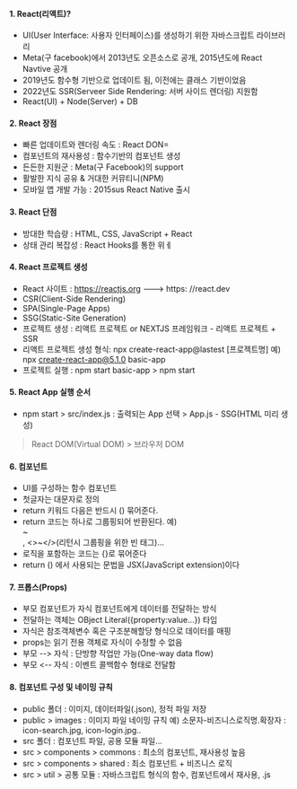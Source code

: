 #### 1. React(리액트)?
- UI(User Interface: 사용자 인터페이스)를 생성하기 위한 자바스크립트 라이브러리
- Meta(구 facebook)에서 2013년도 오픈소스로 공개, 2015년도에 React Navtive 공개
- 2019년도 함수형 기반으로 업데이트 됨, 이전에는 클래스 기반이었음
- 2022년도 SSR(Serveer Side Rendering: 서버 사이드 렌더링) 지원함
- React(UI) + Node(Server) + DB

#### 2. React 장점
- 빠른 업데이트와 렌더링 속도 : React DON=
- 컴포넌트의 재사용성 : 함수기반의 컴포넌트 생성
- 든든한 지원군 : Meta(구 Facebook)의 support
- 활발한 지식 공유 & 거대한 커뮤티니(NPM)
- 모바일 앱 개발 가능 : 2015sus React Native 출시

#### 3. React 단점
- 방대한 학습량 : HTML, CSS, JavaScript + React
- 상태 관리 복잡성 : React Hooks를 통한 위ㅔ

#### 4. React 프로젝트 생성
- React 사이트 : https://reactjs.org ---> https: //react.dev
- CSR(Client-Side Rendering)
- SPA(Single-Page Apps)
- SSG(Static-Site Generation)
- 프로젝트 생성 : 리액트 프로젝트 or NEXTJS 프레임워크 - 리액트 프로젝트 + SSR
- 리액트 프로젝트 생성
형식: npx create-react-app@lastest [프로젝트명]
예) npx create-react-app@5.1.0 basic-app
- 프로젝트 실행 : npm start
basic-app > npm start

#### 5. React App 실행 순서
- npm start > src/index.js : 출력되는 App 선택 > App.js - SSG(HTML 미리 생성)
 > React DOM(Virtual DOM) > 브라우저 DOM

#### 6. 컴포넌트
- UI를 구성하는 함수 컴포넌트
- 첫글자는 대문자로 정의
- return 키워드 다음은 반드시 () 묶어준다.
- return 코드는 하나로 그룹핑되어 반환된다.
  예) <div>~</div>, <>~</>(리턴시 그룹핑을 위한 빈 태그)...
- 로직을 포함하는 코드는 {}로 묶어준다
- return () 에서 사용되는 문법을 JSX(JavaScript extension)이다


#### 7. 프롭스(Props)
- 부모 컴포넌트가 자식 컴포넌트에게 데이터를 전달하는 방식
- 전달하는 객체는 OBject Literal({property:value...}) 타입
- 자식은 참조객체변수 혹은 구조분해할당 형식으로 데이터를 매핑
- props는 읽기 전용 객체로 자식이 수정할 수 없음
- 부모 --> 자식 : 단방향 작업만 가능(One-way data flow)
- 부모 <-- 자식 : 이벤트 콜백함수 형태로 전달함

#### 8. 컴포넌트 구성 및 네이밍 규칙
- public 폴더 : 이미지, 데이터파일(.json), 정적 파일 저장
- public > images : 이미지 파일 네이밍 규칙
  예) 소문자-비즈니스로직명.확장자 : icon-search.jpg, icon-login.jpg..
- src 폴더 : 컴포넌트 파일, 공용 모듈 파일...
- src > components > commons : 최소의 컴포넌트, 재사용성 높음
- src > components > shared : 최소 컴포넌트 + 비즈니스 로직
- src > util > 공통 모듈 : 자바스크립트 형식의 함수, 컴포넌트에서 재사용, .js